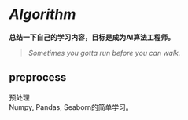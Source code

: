 # ***Algorithm***
**总结一下自己的学习内容，目标是成为AI算法工程师。**
> *Sometimes you gotta run before you can walk.*
## **preprocess**
预处理  
Numpy, Pandas, Seaborn的简单学习。
